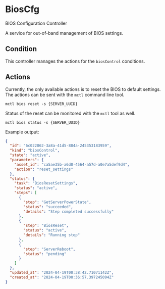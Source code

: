 # BiosCfg
BIOS Configuration Controller

A service for out-of-band management of BIOS settings.

## Condition

This controller manages the actions for the `biosControl` conditions.

## Actions

Currently, the only available actions is to reset the BIOS to default settings.
The actions can be sent with the `mctl` command line tool.

```shell
mctl bios reset -s {SERVER_UUID}
```

Status of the reset can be monitored with the `mctl` tool as well.

```shell
mctl bios status -s {SERVER_UUID}
```

Example output:
```json
{
  "id": "6c022862-3a8a-41d5-884a-245353183959",
  "kind": "biosControl",
  "state": "active",
  "parameters": {
    "asset_id": "ca5ae35b-a6d0-4564-a57d-a0e7a5def9d4",
    "action": "reset_settings"
  },
  "status": {
    "task": "BiosResetSettings",
    "status": "active",
    "steps": [
      {
        "step": "GetServerPowerState",
        "status": "succeeded",
        "details": "Step completed successfully"
      },
      {
        "step": "BiosReset",
        "status": "active",
        "details": "Running step"
      },
      {
        "step": "ServerReboot",
        "status": "pending"
      }
    ]
  },
  "updated_at": "2024-04-19T00:38:42.71071142Z",
  "created_at": "2024-04-19T00:36:57.397245094Z"
}
```
